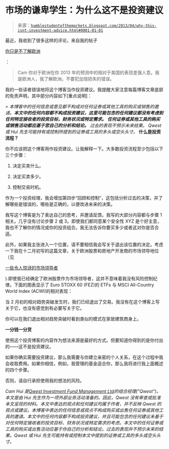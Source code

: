 <!--yml

分类：未分类

日期：2024-05-18 03:54:39

-->

# 市场的谦卑学生：为什么这不是投资建议

> 来源：[`humblestudentofthemarkets.blogspot.com/2013/04/why-this-isnt-investment-advice.html#0001-01-01`](https://humblestudentofthemarkets.blogspot.com/2013/04/why-this-isnt-investment-advice.html#0001-01-01)

最近，我收到了很多这样的评论，来自我的帖子

[你只是不了解欧洲](http://humblestudentofthemarkets.blogspot.com/2013/03/you-just-dont-understand-europe.html)

：

> Cam 你对于欧洲在你 2013 年的预测中的相对于美国的表现差强人意。我是欧洲人，我了解欧洲。不要犯加倍损失的错误。

我的一些读者错误地将这个博客当作投资建议。我提醒大家注意每篇博客文章底部的免责声明，其中部分内容如下[重点说明]：

*> *本博客中的任何信息或意见都不构成对任何证券或其他工具的购买或销售的邀请。**本文中的任何内容都不构成投资建议，这里可能包含的任何建议都没有考虑到任何特定接收者的投资目标，财务状况或特定需求。** **任何证券或其他工具的购买或销售活动都应基于您自己的分析和结论。** 过去的表现不预示未来结果。 Qwest 或 Hui 先生可能持有或控制所提到的证券或工具的多头或空头头寸。** **什么是投资流程？**

你不应该把这个博客用作投资建议。让我解释一下。大多数投资流程至少包括以下三个步骤：

1.  决定买卖什么。

1.  决定买卖多少。

1.  控制交易时机。

作为一个投资经理，我会增加第四步“回顾和控制”，这包括分析过去的决策，并了解哪些是错误的，哪些是正确的，以便改进未来的决策。

我写这个博客是为了表达自己的思考，并邀请反馈。我写的大部分内容都与步骤 1 相关。几乎没有讨论步骤 2 或 3。即使我们都同意某个安全性 XYZ 是个好主意，我也不了解你的情况或你的投资组合。我无法告诉你要买多少或者这对你是否合适。

此外，如果我主张进入一个位置，请不要相信我会写关于退出该位置的决定。考虑一下我在十二月初写的这篇文章，关于欧洲股票和房地产开发商的市场领导地位（见

[一些令人惊讶的市场领导者](http://humblestudentofthemarkets.blogspot.com/2012/12/some-surprising-market-leaders.html)

).即使我已经确定了欧洲股票作为市场领导者，这并不意味着我没有风险控制纪律。下面的图表显示了 Euro STOXX 60 (FEZ)的 ETFs 与 MSCI All-Country World Index (ACWI)的相对表现：

当 2 月初的相对趋势突破发生时，我们已经退出了交易。我没有在这个博客上写关于它，也没有感觉到有必要写关于它。

你可以在我们退出相对趋势突破时看到类似的模式在家居建筑商身上。

**一分钱一分货**

使用这个投资博客的内容作为想法来源是最好的方式。但要知道你得到的是你付出的——这不是投资建议。

如果你确实需要投资建议，那么我需要与你建立亲密的个人关系，在这个过程中我会收取费用。如果你相信，例如，我管理的基金适合你，那么我将进行我上面概述的四个步骤。

否则，请自行承担使用我的想法的风险。

*Cam Hui 是[Qwest Investment Fund Management Ltd](http://www.qwestfunds.com/)的组合经理("Qwest")。本文是由 Hui 先生作为一项外部业务活动准备的。因此，Qwest 没有审查或批准本文呈现的材料。本文中表达的观点和任何建议均属于作者，并不反映 Qwest 的观点或建议。本博客中表达的任何信息或观点不构成购买或出售任何证券或其他工具的邀请。本文中的任何内容都不构成投资建议，并且可能包含的任何建议未基于对任何特定接收者的投资目标、财务状况或特定需求的考虑。本文中的任何证券或工具的购买或出售活动应基于你自己的分析和结论。过去的表现并不预示未来的结果。Qwest 或 Hui 先生可能持有或控制本文中提到的证券或工具的多头或空头头寸。*
